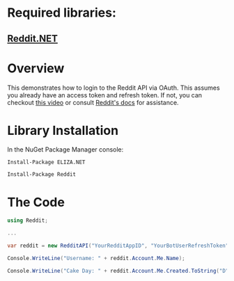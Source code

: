 # Required libraries:

## [Reddit.NET](https://github.com/sirkris/Reddit.NET)

# Overview

This demonstrates how to login to the Reddit API via OAuth.  This assumes you already have an access token and refresh token.  If not, you can checkout [this video](https://www.youtube.com/watch?v=xlWhLyVgN2s) or consult [Reddit's docs](https://github.com/reddit-archive/reddit/wiki/OAuth2) for assistance.

# Library Installation

In the NuGet Package Manager console:

    Install-Package ELIZA.NET
    
    Install-Package Reddit

# The Code

```c#
using Reddit;

...

var reddit = new RedditAPI("YourRedditAppID", "YourBotUserRefreshToken");

Console.WriteLine("Username: " + reddit.Account.Me.Name);

Console.WriteLine("Cake Day: " + reddit.Account.Me.Created.ToString("D"));
```
